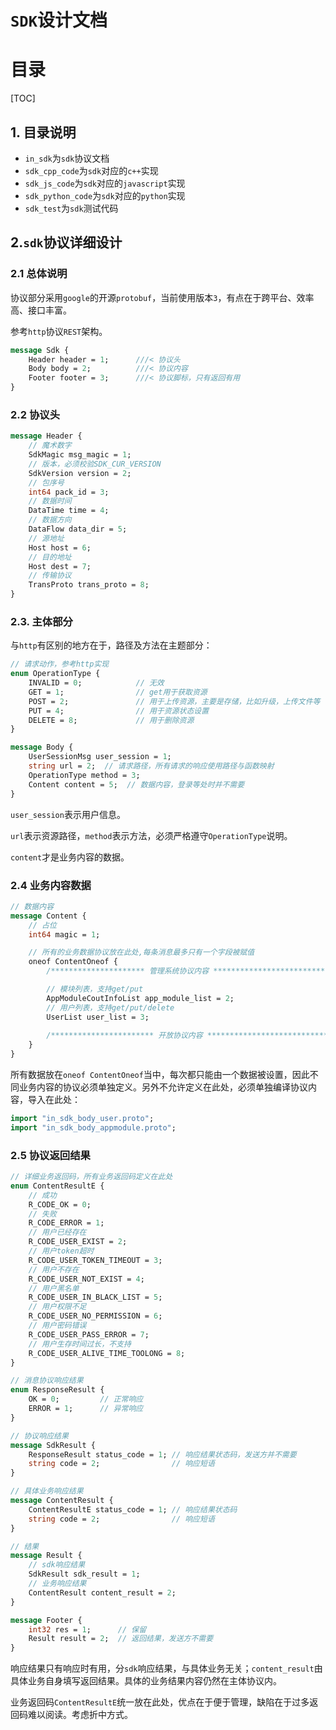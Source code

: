 # `SDK`设计文档

# 目录

[TOC]

## 1. 目录说明

- `in_sdk`为`sdk`协议文档
- `sdk_cpp_code`为`sdk`对应的`c++`实现
- `sdk_js_code`为`sdk`对应的`javascript`实现
- `sdk_python_code`为`sdk`对应的`python`实现
- `sdk_test`为`sdk`测试代码

## 2.`sdk`协议详细设计

### 2.1 总体说明

协议部分采用`google`的开源`protobuf`，当前使用版本`3`，有点在于跨平台、效率高、接口丰富。

参考`http`协议`REST`架构。

```protobuf
message Sdk {
    Header header = 1;      ///< 协议头
    Body body = 2;          ///< 协议内容
    Footer footer = 3;      ///< 协议脚标，只有返回有用
}
```

### 2.2 协议头

```protobuf
message Header {
    // 魔术数字
    SdkMagic msg_magic = 1;
    // 版本，必须校验SDK_CUR_VERSION
    SdkVersion version = 2;
    // 包序号
    int64 pack_id = 3;
    // 数据时间
    DataTime time = 4;
    // 数据方向
    DataFlow data_dir = 5;
    // 源地址
    Host host = 6;
    // 目的地址
    Host dest = 7;
    // 传输协议
    TransProto trans_proto = 8;
}
```

### 2.3. 主体部分

与`http`有区别的地方在于，路径及方法在主题部分：

```protobuf
// 请求动作，参考http实现
enum OperationType {
    INVALID = 0;            // 无效
    GET = 1;                // get用于获取资源
    POST = 2;               // 用于上传资源，主要是存储，比如升级，上传文件等
    PUT = 4;                // 用于资源状态设置
    DELETE = 8;             // 用于删除资源
}

message Body {
    UserSessionMsg user_session = 1;
    string url = 2;  // 请求路径，所有请求的响应使用路径与函数映射
    OperationType method = 3;
    Content content = 5;  // 数据内容，登录等处时并不需要
}
```

`user_session`表示用户信息。

`url`表示资源路径，`method`表示方法，必须严格遵守`OperationType`说明。

`content`才是业务内容的数据。

### 2.4 业务内容数据

```protobuf
// 数据内容
message Content {
    // 占位
    int64 magic = 1;

    // 所有的业务数据协议放在此处,每条消息最多只有一个字段被赋值
	oneof ContentOneof {
        /********************* 管理系统协议内容 ***************************/

        // 模块列表，支持get/put
        AppModuleCoutInfoList app_module_list = 2;
        // 用户列表，支持get/put/delete
        UserList user_list = 3;
        
        /*********************** 开放协议内容 *****************************/
	}
}
```

所有数据放在`oneof ContentOneof`当中，每次都只能由一个数据被设置，因此不同业务内容的协议必须单独定义。另外不允许定义在此处，必须单独编译协议内容，导入在此处：

```protobuf
import "in_sdk_body_user.proto";
import "in_sdk_body_appmodule.proto";
```

### 2.5 协议返回结果

```protobuf
// 详细业务返回码，所有业务返回码定义在此处
enum ContentResultE {
    // 成功
    R_CODE_OK = 0;
    // 失败
    R_CODE_ERROR = 1;
    // 用户已经存在
    R_CODE_USER_EXIST = 2;
    // 用户token超时
    R_CODE_USER_TOKEN_TIMEOUT = 3;
    // 用户不存在
    R_CODE_USER_NOT_EXIST = 4;
    // 用户黑名单
    R_CODE_USER_IN_BLACK_LIST = 5;
    // 用户权限不足
    R_CODE_USER_NO_PERMISSION = 6;
    // 用户密码错误
    R_CODE_USER_PASS_ERROR = 7;
    // 用户生存时间过长，不支持
    R_CODE_USER_ALIVE_TIME_TOOLONG = 8;
}

// 消息协议响应结果
enum ResponseResult {
    OK = 0;         // 正常响应
    ERROR = 1;      // 异常响应
}

// 协议响应结果
message SdkResult {
    ResponseResult status_code = 1; // 响应结果状态码，发送方并不需要
    string code = 2;                // 响应短语
}

// 具体业务响应结果
message ContentResult {
    ContentResultE status_code = 1; // 响应结果状态码
    string code = 2;                // 响应短语
}

// 结果
message Result {
    // sdk响应结果
    SdkResult sdk_result = 1;
    // 业务响应结果
    ContentResult content_result = 2;
}

message Footer {
    int32 res = 1;      // 保留
    Result result = 2;  // 返回结果，发送方不需要
}
```

响应结果只有响应时有用，分`sdk`响应结果，与具体业务无关；`content_result`由具体业务自身填写返回结果。具体的业务结果内容仍然在主体协议内。

业务返回码`ContentResultE`统一放在此处，优点在于便于管理，缺陷在于过多返回码难以阅读。考虑折中方式。

